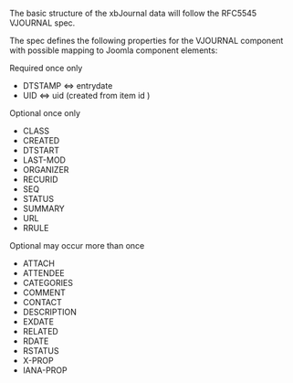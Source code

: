 The basic structure of the xbJournal data will follow the RFC5545 VJOURNAL spec.

The spec defines the following properties for the VJOURNAL component with possible mapping to Joomla component elements:

Required once only

- DTSTAMP               <=>             entrydate
- UID 	                     <=>             uid (created from item id )

Optional once only

- CLASS
- CREATED
- DTSTART
- LAST-MOD
- ORGANIZER
- RECURID
- SEQ
- STATUS
- SUMMARY
- URL
- RRULE

Optional may occur more than once

- ATTACH
- ATTENDEE
- CATEGORIES
- COMMENT
- CONTACT
- DESCRIPTION
- EXDATE
- RELATED
- RDATE
- RSTATUS
- X-PROP
- IANA-PROP

